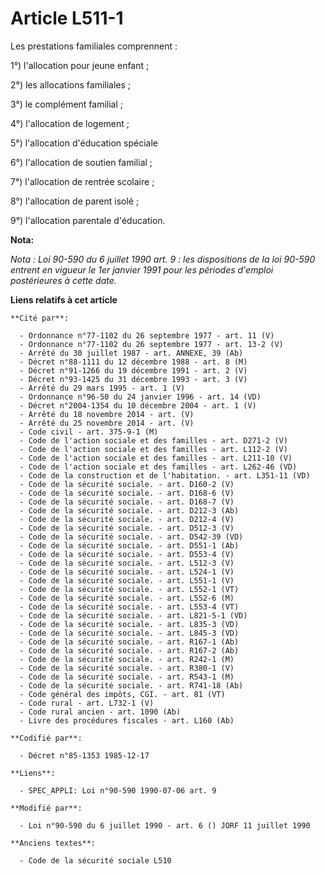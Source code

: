# Article L511-1

Les prestations familiales comprennent : 

1°) l'allocation pour jeune enfant ; 

2°) les allocations familiales ; 

3°) le complément familial ; 

4°) l'allocation de logement ; 

5°) l'allocation d'éducation spéciale 

6°) l'allocation de soutien familial ; 

7°) l'allocation de rentrée scolaire ; 

8°) l'allocation de parent isolé ; 

9°) l'allocation parentale d'éducation.

**Nota:**

*Nota : Loi 90-590 du 6 juillet 1990 art. 9 : les dispositions de la loi 90-590 entrent en vigueur le 1er janvier 1991 pour
les périodes d'emploi postérieures à cette date.*

**Liens relatifs à cet article**

	**Cité par**:

	  - Ordonnance n°77-1102 du 26 septembre 1977 - art. 11 (V)
	  - Ordonnance n°77-1102 du 26 septembre 1977 - art. 13-2 (V)
	  - Arrêté du 30 juillet 1987 - art. ANNEXE, 39 (Ab)
	  - Décret n°88-1111 du 12 décembre 1988 - art. 8 (M)
	  - Décret n°91-1266 du 19 décembre 1991 - art. 2 (V)
	  - Décret n°93-1425 du 31 décembre 1993 - art. 3 (V)
	  - Arrêté du 29 mars 1995 - art. 1 (V)
	  - Ordonnance n°96-50 du 24 janvier 1996 - art. 14 (VD)
	  - Décret n°2004-1354 du 10 décembre 2004 - art. 1 (V)
	  - Arrêté du 18 novembre 2014 - art. (V)
	  - Arrêté du 25 novembre 2014 - art. (V)
	  - Code civil - art. 375-9-1 (M)
	  - Code de l'action sociale et des familles - art. D271-2 (V)
	  - Code de l'action sociale et des familles - art. L112-2 (V)
	  - Code de l'action sociale et des familles - art. L211-10 (V)
	  - Code de l'action sociale et des familles - art. L262-46 (VD)
	  - Code de la construction et de l'habitation. - art. L351-11 (VD)
	  - Code de la sécurité sociale. - art. D160-2 (V)
	  - Code de la sécurité sociale. - art. D168-6 (V)
	  - Code de la sécurité sociale. - art. D168-7 (V)
	  - Code de la sécurité sociale. - art. D212-3 (Ab)
	  - Code de la sécurité sociale. - art. D212-4 (V)
	  - Code de la sécurité sociale. - art. D512-3 (V)
	  - Code de la sécurité sociale. - art. D542-39 (VD)
	  - Code de la sécurité sociale. - art. D551-1 (Ab)
	  - Code de la sécurité sociale. - art. D553-4 (V)
	  - Code de la sécurité sociale. - art. L512-3 (V)
	  - Code de la sécurité sociale. - art. L524-1 (V)
	  - Code de la sécurité sociale. - art. L551-1 (V)
	  - Code de la sécurité sociale. - art. L552-1 (VT)
	  - Code de la sécurité sociale. - art. L552-6 (M)
	  - Code de la sécurité sociale. - art. L553-4 (VT)
	  - Code de la sécurité sociale. - art. L821-5-1 (VD)
	  - Code de la sécurité sociale. - art. L835-3 (VD)
	  - Code de la sécurité sociale. - art. L845-3 (VD)
	  - Code de la sécurité sociale. - art. R167-1 (Ab)
	  - Code de la sécurité sociale. - art. R167-2 (Ab)
	  - Code de la sécurité sociale. - art. R242-1 (M)
	  - Code de la sécurité sociale. - art. R380-1 (V)
	  - Code de la sécurité sociale. - art. R543-1 (M)
	  - Code de la sécurité sociale. - art. R741-18 (Ab)
	  - Code général des impôts, CGI. - art. 81 (VT)
	  - Code rural - art. L732-1 (V)
	  - Code rural ancien - art. 1090 (Ab)
	  - Livre des procédures fiscales - art. L160 (Ab)

	**Codifié par**:

	  - Décret n°85-1353 1985-12-17

	**Liens**:

	  - SPEC_APPLI: Loi n°90-590 1990-07-06 art. 9

	**Modifié par**:

	  - Loi n°90-590 du 6 juillet 1990 - art. 6 () JORF 11 juillet 1990

	**Anciens textes**:

	  - Code de la sécurité sociale L510
